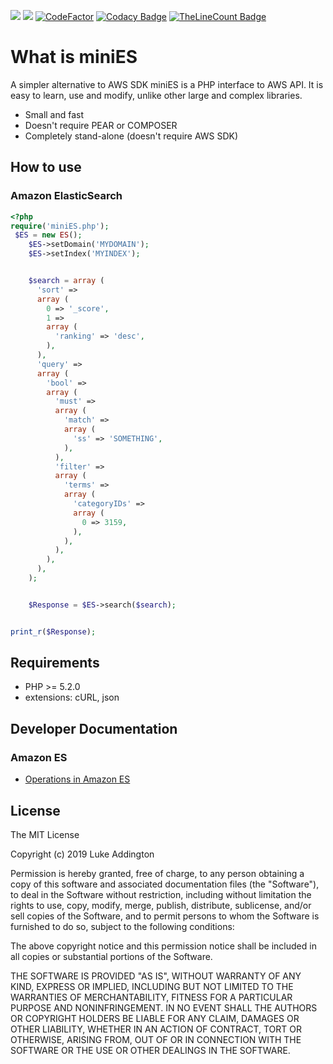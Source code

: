 ![](https://github.styleci.io/repos/7548986/shield?style=flat)
![](https://img.shields.io/badge/php-%3E5.2.0-blue.svg?style=flat)
[![CodeFactor](https://www.codefactor.io/repository/github/luke908/php-mini-aws-elasticsearch/badge)](https://www.codefactor.io/repository/github/luke908/php-mini-aws-elasticsearch)
[![Codacy Badge](https://api.codacy.com/project/badge/Grade/4dbcce4789fb46e785726e1fe8645742)](https://app.codacy.com/app/luke908/php-mini-aws-elasticsearch?utm_source=github.com&utm_medium=referral&utm_content=luke908/php-mini-aws-elasticsearch&utm_campaign=Badge_Grade_Settings)
[![TheLineCount Badge](https://thelinecount.com/badges/?r=luke908/php-mini-aws-elasticsearch)](https://thelinecount.com)

What is miniES
====================

A simpler alternative to AWS SDK miniES is a PHP interface to AWS API.
It is easy to learn, use and modify, unlike other large and complex libraries.

*   Small and fast
*   Doesn't require PEAR or COMPOSER
*   Completely stand-alone (doesn't require AWS SDK)

How to use
----------

### Amazon ElasticSearch

```php
<?php
require('miniES.php');
 $ES = new ES();
    $ES->setDomain('MYDOMAIN');
    $ES->setIndex('MYINDEX');


    $search = array (
      'sort' => 
      array (
        0 => '_score',
        1 => 
        array (
          'ranking' => 'desc',
        ),
      ),
      'query' => 
      array (
        'bool' => 
        array (
          'must' => 
          array (
            'match' => 
            array (
              'ss' => 'SOMETHING',
            ),
          ),
          'filter' => 
          array (
            'terms' => 
            array (
              'categoryIDs' => 
              array (
                0 => 3159,
              ),
            ),
          ),
        ),
      ),
    );


    $Response = $ES->search($search);


print_r($Response);

```

Requirements
------------

*   PHP >= 5.2.0
*   extensions: cURL, json

Developer Documentation
-----------------------

### Amazon ES

*   [Operations in Amazon ES](https://docs.aws.amazon.com/elasticsearch-service/latest/developerguide/what-is-amazon-elasticsearch-service.html)

License
-------

The MIT License

Copyright (c) 2019 Luke Addington

Permission is hereby granted, free of charge, to any person obtaining a copy of
this software and associated documentation files (the "Software"), to deal in
the Software without restriction, including without limitation the rights to
use, copy, modify, merge, publish, distribute, sublicense, and/or sell copies of
the Software, and to permit persons to whom the Software is furnished to do so,
subject to the following conditions:

The above copyright notice and this permission notice shall be included in all
copies or substantial portions of the Software.

THE SOFTWARE IS PROVIDED "AS IS", WITHOUT WARRANTY OF ANY KIND, EXPRESS OR
IMPLIED, INCLUDING BUT NOT LIMITED TO THE WARRANTIES OF MERCHANTABILITY, FITNESS
FOR A PARTICULAR PURPOSE AND NONINFRINGEMENT. IN NO EVENT SHALL THE AUTHORS OR
COPYRIGHT HOLDERS BE LIABLE FOR ANY CLAIM, DAMAGES OR OTHER LIABILITY, WHETHER
IN AN ACTION OF CONTRACT, TORT OR OTHERWISE, ARISING FROM, OUT OF OR IN
CONNECTION WITH THE SOFTWARE OR THE USE OR OTHER DEALINGS IN THE SOFTWARE.
